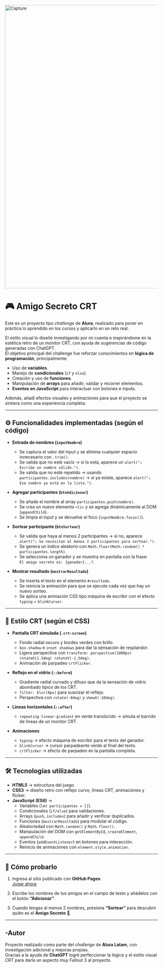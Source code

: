 <img width="1920" height="932" alt="Capture" src="https://github.com/user-attachments/assets/78cf6d0d-2561-4375-829e-e2d4dbabd590" />

# 🎮 Amigo Secreto CRT

Este es un proyecto tipo *challenge* de **Alura**, realizado para poner en práctica lo aprendido en los cursos y aplicarlo en un reto real.  

El estilo visual lo diseñé investigando por mi cuenta e inspirándome en la estética retro de un monitor CRT, con ayuda de sugerencias de código generadas con ChatGPT.  
El objetivo principal del challenge fue reforzar conocimientos en **lógica de programación**, principalmente:  

- Uso de **variables**.  
- Manejo de **condicionales** (`if` y `else`).  
- Creación y uso de **funciones**.  
- Manipulación de **arrays** para añadir, validar y recorrer elementos.  
- **Eventos en JavaScript** para interactuar con botones e inputs.  

Además, añadí efectos visuales y animaciones para que el proyecto se sintiera como una experiencia completa.  

---

## ⚙️ Funcionalidades implementadas (según el código)

- **Entrada de nombres (`inputNombre`)**  
  - Se captura el valor del input y se elimina cualquier espacio innecesario con `.trim()`.  
  - Se valida que no esté vacío → si lo está, aparece un `alert("⚠️ Escribe un nombre válido.")`.  
  - Se valida que no esté repetido → usando `participantes.includes(nombre)` → si ya existe, aparece `alert("⚠️ Ese nombre ya está en la lista.")`.  

- **Agregar participantes (`btnAdicionar`)**  
  - Se añade el nombre al array `participantes.push(nombre)`.  
  - Se crea un nuevo elemento `<li>` y se agrega dinámicamente al DOM (`appendChild`).  
  - Se limpia el input y se devuelve el foco (`inputNombre.focus()`).  

- **Sortear participante (`btnSortear`)**  
  - Se valida que haya al menos 2 participantes → si no, aparece `alert("⚠️ Se necesitan al menos 2 participantes para sortear.")`.  
  - Se genera un índice aleatorio con `Math.floor(Math.random() * participantes.length)`.  
  - Se selecciona un ganador y se muestra en pantalla con la frase:  
    `El amigo secreto es: {ganador}...?`.  

- **Mostrar resultado (`mostrarResultado`)**  
  - Se inserta el texto en el elemento `#resultado`.  
  - Se reinicia la animación para que se ejecute cada vez que hay un nuevo sorteo.  
  - Se aplica una animación CSS tipo máquina de escribir con el efecto `typing` + `blinkCursor`.  

---

## 🎨 Estilo CRT (según el CSS)

- **Pantalla CRT simulada (`.crt-screen`)**  
  - Fondo radial oscuro y bordes verdes con brillo.  
  - `box-shadow` e `inset shadows` para dar la sensación de resplandor.  
  - Ligera perspectiva con `transform: perspective(1000px) rotateX(1.5deg) rotateY(-1.5deg)`.  
  - Animación de parpadeo `crtFlicker`.  

- **Reflejo en el vidrio (`::before`)**  
  - Gradiente radial curvado y difuso que da la sensación de vidrio abombado típico de los CRT.  
  - `filter: blur(8px)` para suavizar el reflejo.  
  - Perspectiva con `rotate(-8deg)` y `skewX(-10deg)`.  

- **Líneas horizontales (`::after`)**  
  - `repeating-linear-gradient` en verde translúcido → simula el barrido de líneas de un monitor CRT.  

- **Animaciones**  
  - `typing` → efecto máquina de escribir para el texto del ganador.  
  - `blinkCursor` → cursor parpadeante verde al final del texto.  
  - `crtFlicker` → efecto de parpadeo en la pantalla completa.  

---

## 🛠️ Tecnologías utilizadas

- **HTML5** → estructura del juego.  
- **CSS3** → diseño retro con reflejo curvo, líneas CRT, animaciones y flicker.  
- **JavaScript (ES6)** →  
  - Variables (`let participantes = []`).  
  - Condicionales (`if/else`) para validaciones.  
  - Arrays (`push`, `includes`) para añadir y verificar duplicados.  
  - Funciones (`mostrarResultado`) para modular el código.  
  - Aleatoriedad con `Math.random()` y `Math.floor()`.  
  - Manipulación del DOM con `getElementById`, `createElement`, `appendChild`.  
  - Eventos (`addEventListener`) en botones para interacción.  
  - Reinicio de animaciones con `element.style.animation`.  

---

## 🚀 Cómo probarlo

1. Ingresa al sitio publicado con **GitHub Pages**:  
 [Jugar ahora](https://MarKus-F14.github.io/amigo-secreto-crt/)  

2. Escribe los nombres de tus amigos en el campo de texto y añádelos con el botón **“Adicionar”**.  

3. Cuando tengas al menos 2 nombres, presiona **“Sortear”** para descubrir quién es el **Amigo Secreto** 🎉.  

---

## -Autor

Proyecto realizado como parte del *challenge* de **Alura Latam**, con investigación adicional y mejoras propias.  
Gracias a la ayuda de **ChatGPT** logré perfeccionar la lógica y el estilo visual CRT para darle un aspecto muy Fallout 3 al proyecto.  

